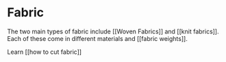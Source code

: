 # Fabric
The two main types of fabric include [[Woven Fabrics]] and [[knit fabrics]]. Each of these come in different materials and [[fabric weights]].

Learn [[how to cut fabric]] 


